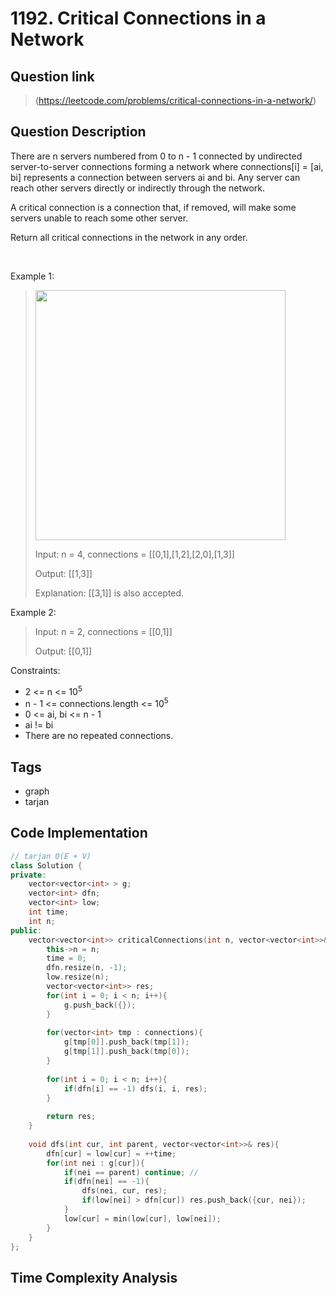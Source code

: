 # 1192. Critical Connections in a Network

## Question link
> (https://leetcode.com/problems/critical-connections-in-a-network/)

## Question Description
There are n servers numbered from 0 to n - 1 connected by undirected server-to-server connections forming a network where connections[i] = [ai, bi] represents a connection between servers ai and bi. Any server can reach other servers directly or indirectly through the network.

A critical connection is a connection that, if removed, will make some servers unable to reach some other server.

Return all critical connections in the network in any order.

<br/>

Example 1:
>
> <img src="https://assets.leetcode.com/uploads/2019/09/03/1537_ex1_2.png" width="400" />
>
> Input: n = 4, connections = [[0,1],[1,2],[2,0],[1,3]]
>
> Output: [[1,3]]
>
> Explanation: [[3,1]] is also accepted.

Example 2:
>
> Input: n = 2, connections = [[0,1]]
>
> Output: [[0,1]]

Constraints:
- 2 <= n <= 10<sup>5</sup> 
- n - 1 <= connections.length <= 10<sup>5</sup>
- 0 <= ai, bi <= n - 1
- ai != bi
- There are no repeated connections.

## Tags
- graph
- tarjan

## Code Implementation
```c++
// tarjan O(E + V)
class Solution {
private:
    vector<vector<int> > g;
    vector<int> dfn;
    vector<int> low;
    int time;
    int n;
public:
    vector<vector<int>> criticalConnections(int n, vector<vector<int>>& connections) {
        this->n = n;
        time = 0;
        dfn.resize(n, -1);
        low.resize(n);
        vector<vector<int>> res;
        for(int i = 0; i < n; i++){
            g.push_back({});
        }
        
        for(vector<int> tmp : connections){
            g[tmp[0]].push_back(tmp[1]);
            g[tmp[1]].push_back(tmp[0]);
        }
        
        for(int i = 0; i < n; i++){
            if(dfn[i] == -1) dfs(i, i, res);
        }
        
        return res;
    }
    
    void dfs(int cur, int parent, vector<vector<int>>& res){
        dfn[cur] = low[cur] = ++time;
        for(int nei : g[cur]){
            if(nei == parent) continue; //
            if(dfn[nei] == -1){
                dfs(nei, cur, res);
                if(low[nei] > dfn[cur]) res.push_back({cur, nei});
            }
            low[cur] = min(low[cur], low[nei]);
        }
    }
};
```

## Time Complexity Analysis